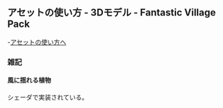 ## アセットの使い方 - 3Dモデル - Fantastic Village Pack

-[アセットの使い方へ](./../../)

### 雑記

#### 風に揺れる植物

シェーダで実装されている。